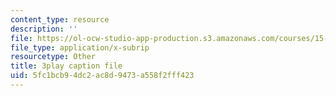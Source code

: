 ```yaml
---
content_type: resource
description: ''
file: https://ol-ocw-studio-app-production.s3.amazonaws.com/courses/15-071-the-analytics-edge-spring-2017/5fc1bcb94dc2ac8d9473a558f2fff423_MvERdFp8mvI.srt
file_type: application/x-subrip
resourcetype: Other
title: 3play caption file
uid: 5fc1bcb9-4dc2-ac8d-9473-a558f2fff423
---
```

